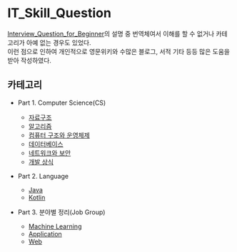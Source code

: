 # IT_Skill_Question

[Interview_Question_for_Beginner](https://github.com/JaeYeopHan/Interview_Question_for_Beginner)의 설명 중 번역체여서 이해를 할 수 없거나 카테고리가 아예 없는 경우도 있었다.   
이런 점으로 인하여 개인적으로 영문위키와 수많은 블로그, 서적 기타 등등 많은 도움을 받아 작성하였다.   

## 카테고리

+ Part 1. Computer Science(CS)
  + [자료구조](https://github.com/ii200400/IT_Skill_Question/tree/master/CS/DataStructure)
  + [알고리즘](https://github.com/ii200400/IT_Skill_Question/tree/master/CS/Algorithm)
  + [컴퓨터 구조와 운영체제](https://github.com/ii200400/IT_Skill_Question/tree/master/CS/OS)
  + [데이터베이스](https://github.com/ii200400/IT_Skill_Question/tree/master/CS/Database)
  + [네트워크와 보안](https://github.com/ii200400/IT_Skill_Question/tree/master/CS/Network)
  + [개발 상식](https://github.com/ii200400/IT_Skill_Question/tree/master/CS/Development_common_sense)
  
+ Part 2. Language
  + [Java](https://github.com/ii200400/IT_Skill_Question/tree/master/Language/Java)
  + [Kotlin](https://github.com/ii200400/IT_Skill_Question/tree/master/Language/Kotlin)
  
+ Part 3. 분야별 정리(Job Group)
  + [Machine Learning](https://github.com/ii200400/Tensorflow_Tutorial)
  + [Application](https://github.com/ii200400/IT_Skill_Question/tree/master/JobGroup/Application)
  + [Web](./JobGroup/Web)

